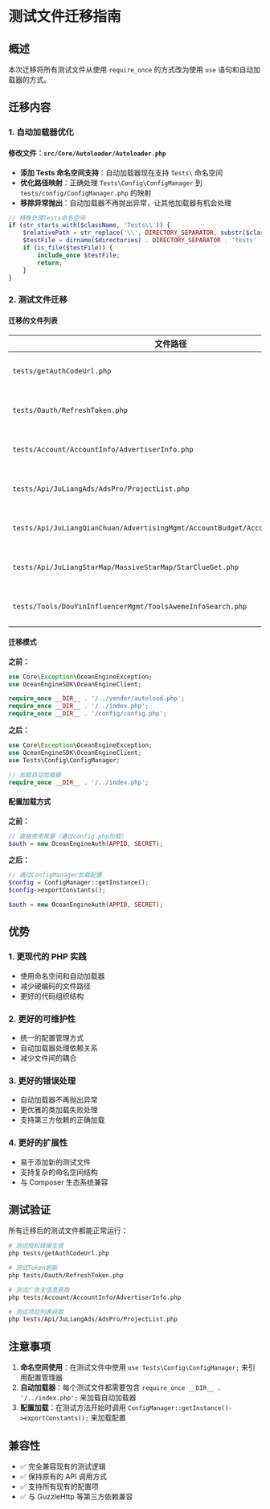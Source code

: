 # 测试文件迁移指南

## 概述

本次迁移将所有测试文件从使用 `require_once` 的方式改为使用 `use` 语句和自动加载器的方式。

## 迁移内容

### 1. 自动加载器优化

#### 修改文件：`src/Core/Autoloader/Autoloader.php`

- **添加 Tests 命名空间支持**：自动加载器现在支持 `Tests\` 命名空间
- **优化路径映射**：正确处理 `Tests\Config\ConfigManager` 到 `tests/config/ConfigManager.php` 的映射
- **移除异常抛出**：自动加载器不再抛出异常，让其他加载器有机会处理

```php
// 特殊处理Tests命名空间
if (str_starts_with($className, 'Tests\\')) {
    $relativePath = str_replace('\\', DIRECTORY_SEPARATOR, substr($className, 6));
    $testFile = dirname($directories) . DIRECTORY_SEPARATOR . 'tests' . DIRECTORY_SEPARATOR . $relativePath . '.php';
    if (is_file($testFile)) {
        include_once $testFile;
        return;
    }
}
```

### 2. 测试文件迁移

#### 迁移的文件列表

| 文件路径                                                                        | 修改内容                         |
| ------------------------------------------------------------------------------- | -------------------------------- |
| `tests/getAuthCodeUrl.php`                                                      | 移除 require_once，添加 use 语句 |
| `tests/Oauth/RefreshToken.php`                                                  | 移除 require_once，添加 use 语句 |
| `tests/Account/AccountInfo/AdvertiserInfo.php`                                  | 移除 require_once，添加 use 语句 |
| `tests/Api/JuLiangAds/AdsPro/ProjectList.php`                                   | 移除 require_once，添加 use 语句 |
| `tests/Api/JuLiangQianChuan/AdvertisingMgmt/AccountBudget/AccountBudgetGet.php` | 移除 require_once，添加 use 语句 |
| `tests/Api/JuLiangStarMap/MassiveStarMap/StarClueGet.php`                       | 移除 require_once，添加 use 语句 |
| `tests/Tools/DouYinInfluencerMgmt/ToolsAwemeInfoSearch.php`                     | 移除 require_once，添加 use 语句 |

#### 迁移模式

**之前：**

```php
use Core\Exception\OceanEngineException;
use OceanEngineSDK\OceanEngineClient;

require_once __DIR__ . '/../vendor/autoload.php';
require_once __DIR__ . '/../index.php';
require_once __DIR__ . '/config/config.php';
```

**之后：**

```php
use Core\Exception\OceanEngineException;
use OceanEngineSDK\OceanEngineClient;
use Tests\Config\ConfigManager;

// 加载自动加载器
require_once __DIR__ . '/../index.php';
```

#### 配置加载方式

**之前：**

```php
// 直接使用常量（通过config.php加载）
$auth = new OceanEngineAuth(APPID, SECRET);
```

**之后：**

```php
// 通过ConfigManager加载配置
$config = ConfigManager::getInstance();
$config->exportConstants();

$auth = new OceanEngineAuth(APPID, SECRET);
```

## 优势

### 1. **更现代的 PHP 实践**

- 使用命名空间和自动加载器
- 减少硬编码的文件路径
- 更好的代码组织结构

### 2. **更好的可维护性**

- 统一的配置管理方式
- 自动加载器处理依赖关系
- 减少文件间的耦合

### 3. **更好的错误处理**

- 自动加载器不再抛出异常
- 更优雅的类加载失败处理
- 支持第三方依赖的正确加载

### 4. **更好的扩展性**

- 易于添加新的测试文件
- 支持复杂的命名空间结构
- 与 Composer 生态系统兼容

## 测试验证

所有迁移后的测试文件都能正常运行：

```bash
# 测试授权链接生成
php tests/getAuthCodeUrl.php

# 测试Token刷新
php tests/Oauth/RefreshToken.php

# 测试广告主信息获取
php tests/Account/AccountInfo/AdvertiserInfo.php

# 测试项目列表获取
php tests/Api/JuLiangAds/AdsPro/ProjectList.php
```

## 注意事项

1. **命名空间使用**：在测试文件中使用 `use Tests\Config\ConfigManager;` 来引用配置管理器
2. **自动加载器**：每个测试文件都需要包含 `require_once __DIR__ . '/../index.php';` 来加载自动加载器
3. **配置加载**：在测试方法开始时调用 `ConfigManager::getInstance()->exportConstants();` 来加载配置

## 兼容性

- ✅ 完全兼容现有的测试逻辑
- ✅ 保持原有的 API 调用方式
- ✅ 支持所有现有的配置项
- ✅ 与 GuzzleHttp 等第三方依赖兼容
